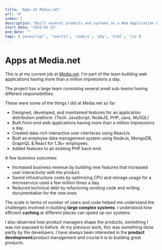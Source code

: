 ```yaml
---
title: 'Apps at Media.net'
url: '#'
index: 2
description: "Built several products and systems as a Web Application Developer at Media.net."
start_date: "2019-02-25"
end_date: ""
tags: ['javascript', 'reactjs', 'nodejs', 'php', 'html', 'css']
---
```


# Apps at Media.net

This is at my current job at <a href='https://media.net' target="_blank">Media.net</a>.
I'm part of the team building web applications having more than a million impressions a day.

The project has a large team consisting several small sub-teams having different responsibilities.

These were some of the things I did at Media.net so far:
- Designed, developed, and maintained features for an application distribution platform. (Tech: JavaScript, NodeJS, PHP, Java, MySQL)
- Built front-end web applications having more than a million impressions a day.
- Created data-rich interactive user interfaces using ReactJs.
- Built an employee data management system using NodeJs, MongoDB, GraphQL & React for 1.3k+ employees.
- Added features to an existing PHP back-end.

A few business outcomes:
- Increased business revenue by building new features that increased user interactivity with the product.
- Saved infrastructure costs by optimizing CPU and storage usage for a microservice used a few million times a day.
- Reduced technical debt by refactoring existing code and writing documentation for the new ones

The scale in terms of number of users and code helped me understand the challenges involved in building **large complex systems**. I understood how efficient **caching** at different places can speed up our systems.

I also observed how product managers shape the products, something I was not exposed to before. At my previous work, this was something done partly by the developers. I have always been interested in the **product development**/product management and crucial it is to building great products.
